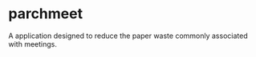 parchmeet
=========

A application designed to reduce the paper waste commonly associated with meetings.